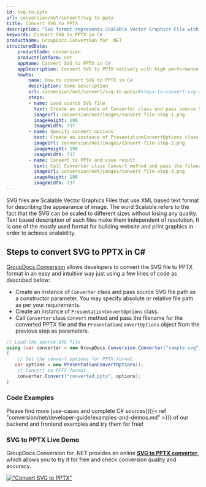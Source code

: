 ```yaml
---
id: svg-to-pptx
url: conversion/net/convert/svg-to-pptx
title: Convert SVG to PPTX
description: "SVG format represents Scalable Vector Graphics File with .svg extension. Learn how to convert SVG to PPTX file programmatically in C# language using GroupDocs.Conversion for .NET library."
keywords: Convert SVG to PPTX in C#
productName: GroupDocs.Conversion for .NET
structuredData:
    productCode: conversion
    productPlatform: net
    appName: Convert SVG to PPTX in C#
    appDescription: Convert SVG to PPTX natively with high performance using C# language and server side GroupDocs.Conversion for .NET APIs, without the use of any software like Microsoft or Open Office.
    howTo:
        name: How to convert SVG to PPTX in C# 
        description: Some description
        url: conversion/net/convert/svg-to-pptx/#steps-to-convert-svg-to-pptx-in-c
        steps:
        - name: Load source SVG file 
          text: Create an instance of Converter class and pass source SVG file path as a constructor parameter. You may specify absolute or relative file path as per your requirements. 
          imageUrl: conversion/net/images/convert-file-step-1.png
          imageHeight: 196
          imageWidth: 737
        - name: Specify convert options 
          text: Create an instance of PresentationConvertOptions class.
          imageUrl: conversion/net/images/convert-file-step-2.png
          imageHeight: 196
          imageWidth: 737
        - name: Convert to PPTX and save result 
          text: Call Converter class Convert method and pass the filename for the converted HTML file and the PresentationConvertOptions object from the previous step as parameters.
          imageUrl: conversion/net/images/convert-file-step-3.png
          imageHeight: 196
          imageWidth: 737
---
```


SVG files are Scalable Vector Graphics Files that use XML based text format for describing the appearance of image. The word Scalable refers to the fact that the SVG can be scaled to different sizes without losing any quality. Text based description of such files make them independent of resolution. It is one of the mostly used format for building website and print graphics in order to achieve scalability.

## Steps to convert SVG to PPTX in C#

[GroupDocs.Conversion](https://products.groupdocs.com/conversion/net) allows developers to convert the SVG file to PPTX format in an easy and intuitive way just using a few lines of code as described below:

* Create an instance of `Converter` class and pass source SVG file path as a constructor parameter. You may specify absolute or relative file path as per your requirements. 
* Create an instance of `PresentationConvertOptions` class.
* Call `Converter` class `Convert` method and pass the filename for the converted PPTX file and the `PresentationConvertOptions` object from the previous step as parameters.

```csharp
// Load the source SVG file
using (var converter = new GroupDocs.Conversion.Converter("sample.svg"))
{
    // Set the convert options for PPTX format
   var options = new PresentationConvertOptions();
    // Convert to PPTX format
    converter.Convert("converted.pptx", options);
}
```

### Code Examples

Please find more [use-cases and complete C# sources]({{< ref "conversion/net/developer-guide/examples-and-demos.md" >}}) of our backend and frontend examples and try them for free!

### SVG to PPTX Live Demo

GroupDocs.Conversion for .NET provides an online [**SVG to PPTX converter**](https://products.groupdocs.app/conversion/svg-to-pptx), which allows you to try it for free and check conversion quality and accuracy.

[!["Convert SVG to PPTX"](conversion/net/images/convert-to-pptx/convert-svg-to-pptx.png)](https://products.groupdocs.app/conversion/svg-to-pptx)